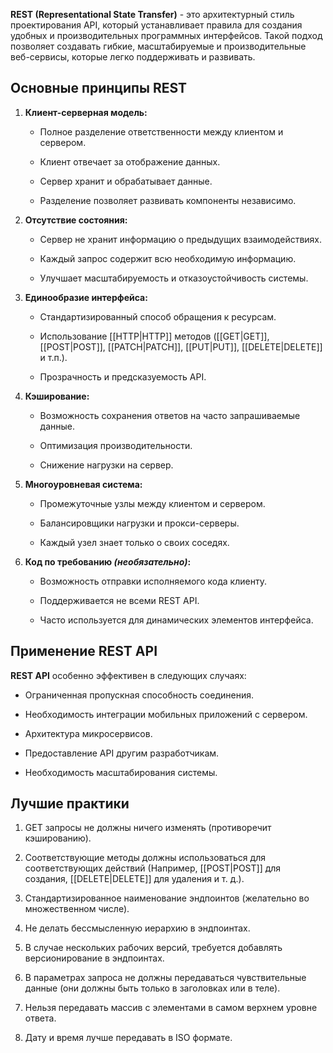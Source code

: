 **REST (Representational State Transfer)** - это архитектурный стиль проектирования API, который устанавливает правила для создания удобных и производительных программных интерфейсов. Такой подход позволяет создавать гибкие, масштабируемые и производительные веб-сервисы, которые легко поддерживать и развивать.

## Основные принципы REST

1. **Клиент-серверная модель:**

	- Полное разделение ответственности между клиентом и сервером.
	
	- Клиент отвечает за отображение данных.
	
	- Сервер хранит и обрабатывает данные.
	
	- Разделение позволяет развивать компоненты независимо.

2. **Отсутствие состояния:**

	- Сервер не хранит информацию о предыдущих взаимодействиях.
	
	- Каждый запрос содержит всю необходимую информацию.
	
	- Улучшает масштабируемость и отказоустойчивость системы.

3. **Единообразие интерфейса:**

	- Стандартизированный способ обращения к ресурсам.
	
	- Использование [[HTTP|HTTP]] методов ([[GET|GET]], [[POST|POST]], [[PATCH|PATCH]], [[PUT|PUT]], [[DELETE|DELETE]] и т.п.).
	
	- Прозрачность и предсказуемость API.

4. **Кэширование:**

	- Возможность сохранения ответов на часто запрашиваемые данные.
	
	- Оптимизация производительности.
	
	- Снижение нагрузки на сервер.

5. **Многоуровневая система:**

	- Промежуточные узлы между клиентом и сервером.
	
	- Балансировщики нагрузки и прокси-серверы.
	
	- Каждый узел знает только о своих соседях.

6. **Код по требованию *(необязательно)*:**

	- Возможность отправки исполняемого кода клиенту.
	
	- Поддерживается не всеми REST API.
	
	- Часто используется для динамических элементов интерфейса.

## Применение REST API

**REST API** особенно эффективен в следующих случаях:

- Ограниченная пропускная способность соединения.

- Необходимость интеграции мобильных приложений с сервером.

- Архитектура микросервисов.

- Предоставление API другим разработчикам.

- Необходимость масштабирования системы.

## Лучшие практики

1. GET запросы не должны ничего изменять (противоречит кэшированию).

2. Соответствующие методы должны использоваться для соответствующих действий (Например, [[POST|POST]] для создания, [[DELETE|DELETE]] для удаления и т. д.).

3. Стандартизированное наименование эндпоинтов (желательно во множественном числе).

4. Не делать бессмысленную иерархию в эндпоинтах.

5. В случае нескольких рабочих версий, требуется добавлять версионирование в эндпоинтах.

6. В параметрах запроса не должны передаваться чувствительные данные (они должны быть только в заголовках или в теле).

7. Нельзя передавать массив с элементами в самом верхнем уровне ответа.

8. Дату и время лучше передавать в ISO формате.
